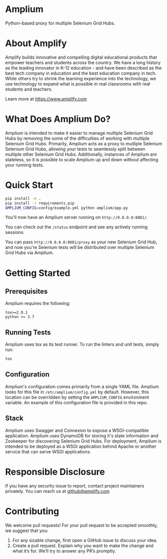 # Amplium
Python-based proxy for multiple Selenium Grid Hubs.

About Amplify
=============
Amplify builds innovative and compelling digital educational products that empower teachers and students across the country. We have a long history as the leading innovator in K-12 education - and have been described as the best tech company in education and the best education company in tech. While others try to shrink the learning experience into the technology, we use technology to expand what is possible in real classrooms with real students and teachers.

Learn more at https://www.amplify.com

What Does Amplium Do?
=====================

Amplium is intended to make it easier to manage multiple Selenium Grid Hubs by removing the some of the difficulties of working with multiple Selenium Grid Hubs. Primarily, Amplium acts as a proxy to mutliple Selenium Selenium Grid Hubs, allowing your tests to seamlessly split between multiple other Selenium Grid Hubs. Additionally, instances of Amplium are stateless, so it is possible to scale Amplium up and down without affecting your running tests.

Quick Start
===========
```bash
pip install -e .
pip install -r requirements.pip
AMPLIUM_CONFIG=config/example.yml python amplium/app.py
```

You'll now have an Amplium server running on `http://0.0.0.0:8081/`.

You can check out the `/status` endpoint and see any actively running sessions.

You can pass `http://0.0.0.0:8081/proxy` as your new Selenium Grid Hub, and now you're Selenium tests will be distributed over multiple Selenium Grid Hubs via Amplium.

Getting Started
===============
Prerequisites
-------------
Amplium requires the following:
```
tox>=2.9.1
python >= 3.7
```

Running Tests
-------------
Amplium uses tox as its test runner. To run the linters and unit tests, simply run:
```bash
tox
```

Configuration
-------------
Amplium's configuration comes primarily from a single YAML file. Amplium looks for this file in `/etc/amplium/config.yml` by default. However, this location can be overridden by setting the `AMPLIUM_CONFIG` environment variable. An example of this configuration file is provided in this repo.

Stack
-----
Amplium uses Swagger and Connexion to expose a WSGI-compatible application. Amplium uses DynamoDB for storing it's state information and Zookeeper for discovering Selenium Grid Hubs. For deployment, Amplium is intended to be deployed as a WSGI application behind Apache or another service that can serve WSGI applications.

Responsible Disclosure
======================
If you have any security issue to report, contact project maintainers privately.
You can reach us at <github@amplify.com>

Contributing
============
We welcome pull requests! For your pull request to be accepted smoothly, we suggest that you:
1. For any sizable change, first open a GitHub issue to discuss your idea.
2. Create a pull request.  Explain why you want to make the change and what it’s for.
We’ll try to answer any PR’s promptly.
